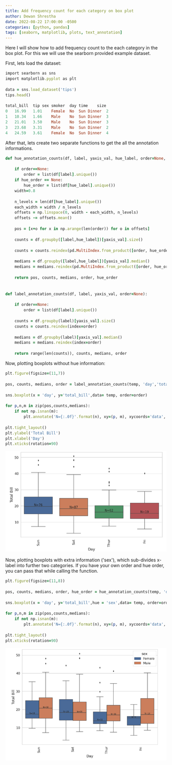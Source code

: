 ```yaml
---
title: Add frequency count for each category on box plot
author: Dewan Shrestha
date: 2022-08-22 17:00:00 -0500 
categories: [python, pandas]
tags: [seaborn, matplotlib, plots, text_annotation]
---
```

Here I will show how to add frequency count to the each category in the box plot. For this we will use the searborn provided example dataset.

First, lets load the dataset:

```ruby
import searborn as sns
import matplotlib.pyplot as plt

data = sns.load_dataset('tips')
tips.head()

total_bill	tip	sex	smoker	day	time	size
0	16.99	1.01	Female	No	Sun	Dinner	2
1	10.34	1.66	Male	No	Sun	Dinner	3
2	21.01	3.50	Male	No	Sun	Dinner	3
3	23.68	3.31	Male	No	Sun	Dinner	2
4	24.59	3.61	Female	No	Sun	Dinner	4

```

After that, lets create two separate functions to get the all the annotation informations.

```ruby
def hue_annotation_counts(df, label, yaxis_val, hue_label, order=None, hue_order=None):
    
    if order==None:
        order = list(df[label].unique())
    if hue_order == None:
        hue_order = list(df[hue_label].unique())
    width=0.8

    n_levels = len(df[hue_label].unique())
    each_width = width / n_levels
    offsets = np.linspace(0, width - each_width, n_levels)
    offsets -= offsets.mean()

    pos = [x+o for x in np.arange(len(order)) for o in offsets]

    counts = df.groupby([label,hue_label])[yaxis_val].size()

    counts = counts.reindex(pd.MultiIndex.from_product([order, hue_order ]))
    
    medians = df.groupby([label,hue_label])[yaxis_val].median()
    medians = medians.reindex(pd.MultiIndex.from_product([order, hue_order]))
    
    return pos, counts, medians, order, hue_order


def label_annotation_counts(df, label, yaxis_val, order=None):
    
    if order==None:
        order = list(df[label].unique())
 
    counts = df.groupby(label)[yaxis_val].size()
    counts = counts.reindex(index=order)

    medians = df.groupby(label)[yaxis_val].median()
    medians = medians.reindex(index=order)

    return range(len(counts)), counts, medians, order
```

Now, plotting boxplots without hue information:

```ruby
plt.figure(figsize=(11,7))

pos, counts, medians, order = label_annotation_counts(temp, 'day','total_bill', order)

sns.boxplot(x = 'day', y='total_bill',data= temp, order=order)

for p,n,m in zip(pos,counts,medians):
    if not np.isnan(m):
        plt.annotate('N={:.0f}'.format(n), xy=(p, m), xycoords='data', ha='center', va='bottom', size=15)
        
plt.tight_layout()
plt.ylabel('Total Bill')
plt.xlabel('Day')
plt.xticks(rotation=90)
```

![box_plot_with_count](/assets/img/box_plot_with_count.png)

Now, plotting boxplots with extra information ('sex'), which sub-divides x-label into further two categories. If you have your own order and hue order, you can pass that while calling the function.

```ruby
plt.figure(figsize=(11,8))

pos, counts, medians, order, hue_order = hue_annotation_counts(temp, 'day','total_bill','sex')

sns.boxplot(x = 'day', y='total_bill',hue = 'sex',data= temp, order=order, hue_order=hue_order)

for p,n,m in zip(pos,counts,medians):
    if not np.isnan(m):
        plt.annotate('N={:.0f}'.format(n), xy=(p, m), xycoords='data', ha='center', va='bottom', size=10)
        
plt.tight_layout()
plt.xticks(rotation=90)
```

![box_plot_with_hue_count](/assets/img/box_plot_with_hue_count.png)